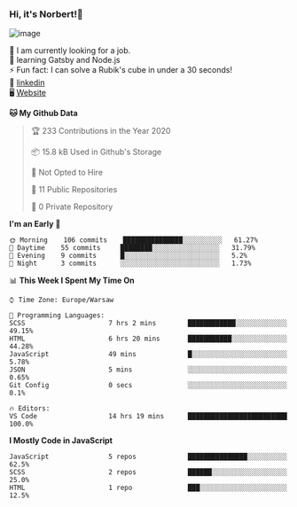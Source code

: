 ### Hi, it's Norbert!👋

![image](https://i.imgur.com/ynNQCJh.png)


🔭 I am currently looking for a job. <br>
🧠 learning Gatsby and Node.js <br>
⚡ Fun fact: I can solve a Rubik's cube in under a 30 seconds! <br>
👔 [linkedin](https://www.linkedin.com/in/norbert-%C5%82uszkiewicz-75b0891b3/) <br>
🖥 [Website](https://norbertluszkiewicz.pl/)<br>


<!--START_SECTION:waka-->
**🐱 My Github Data** 

> 🏆 233 Contributions in the Year 2020
 > 
> 📦 15.8 kB Used in Github's Storage 
 > 
> 🚫 Not Opted to Hire
 > 
> 📜 11 Public Repositories
 > 
> 🔑 0 Private Repository 
 > 
**I'm an Early 🐤** 

```text
🌞 Morning    106 commits    ███████████████░░░░░░░░░░   61.27% 
🌆 Daytime    55 commits     ████████░░░░░░░░░░░░░░░░░   31.79% 
🌃 Evening    9 commits      █░░░░░░░░░░░░░░░░░░░░░░░░   5.2% 
🌙 Night      3 commits      ░░░░░░░░░░░░░░░░░░░░░░░░░   1.73%

```


📊 **This Week I Spent My Time On** 

```text
⌚︎ Time Zone: Europe/Warsaw

💬 Programming Languages: 
SCSS                     7 hrs 2 mins        ████████████░░░░░░░░░░░░░   49.15% 
HTML                     6 hrs 20 mins       ███████████░░░░░░░░░░░░░░   44.28% 
JavaScript               49 mins             █░░░░░░░░░░░░░░░░░░░░░░░░   5.78% 
JSON                     5 mins              ░░░░░░░░░░░░░░░░░░░░░░░░░   0.65% 
Git Config               0 secs              ░░░░░░░░░░░░░░░░░░░░░░░░░   0.1%

🔥 Editors: 
VS Code                  14 hrs 19 mins      █████████████████████████   100.0%

```

**I Mostly Code in JavaScript** 

```text
JavaScript               5 repos             ███████████████░░░░░░░░░░   62.5% 
SCSS                     2 repos             ██████░░░░░░░░░░░░░░░░░░░   25.0% 
HTML                     1 repo              ███░░░░░░░░░░░░░░░░░░░░░░   12.5%

```



<!--END_SECTION:waka-->
